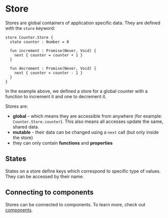 # Store

Stores are global containers of application specific data. They are defined with the `store` keyword:

```text
store Counter.Store {
  state counter : Number = 0

  fun increment : Promise(Never, Void) {
    next { counter = counter + 1 }
  }

  fun decrement : Promise(Never, Void) {
    next { counter = counter - 1 }
  }
}
```

In the example above, we defined a store for a global counter with a function to increment it and one to decrement it.

Stores are:

* **global** - which means they are accessible from anywhere \(for example: `Counter.Store.counter`\). This also means all accesses update the same, shared data.
* **mutable** - their data can be changed using a `next` call \(but only inside the store\)
* they can only contain **functions** and **properties**

## States

States on a store define keys which correspond to specific type of values. They can be accessed by their name.

## Connecting to components

Stores can be connected to components. To learn more, check out [components](components/connecting-stores.md).

